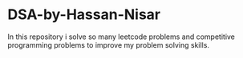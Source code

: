 # DSA-by-Hassan-Nisar
In this repository i solve so many leetcode problems and competitive programming problems to improve my problem solving skills.

